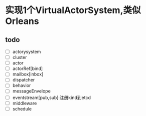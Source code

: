 # 实现1个VirtualActorSystem,类似Orleans
## todo
- [ ] actorysystem
- [ ] cluster
- [ ] actor
- [ ] actorRef[bind]
- [ ] mailbox[inbox]
- [ ] dispatcher
- [ ] behavior
- [ ] messageEnvelope
- [ ] eventstream[pub,sub]:注册kind到etcd
- [ ] middleware
- [ ] schedule
